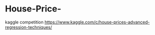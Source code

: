 # House-Price-
kaggle competition https://www.kaggle.com/c/house-prices-advanced-regression-techniques/
